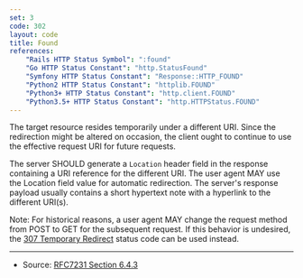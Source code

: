 ```yaml
---
set: 3
code: 302
layout: code
title: Found
references:
    "Rails HTTP Status Symbol": ":found"
    "Go HTTP Status Constant": "http.StatusFound"
    "Symfony HTTP Status Constant": "Response::HTTP_FOUND"
    "Python2 HTTP Status Constant": "httplib.FOUND"
    "Python3+ HTTP Status Constant": "http.client.FOUND"
    "Python3.5+ HTTP Status Constant": "http.HTTPStatus.FOUND"
---
```


The target resource resides temporarily under a different URI. Since the
redirection might be altered on occasion, the client ought to continue
to use the effective request URI for future requests.

The server SHOULD generate a `Location` header field in the response
containing a URI reference for the different URI. The user agent MAY use
the Location field value for automatic redirection. The server's
response payload usually contains a short hypertext note with a
hyperlink to the different URI(s).

Note: For historical reasons, a user agent MAY change the request method
from POST to GET for the subsequent request. If this behavior is
undesired, the [307 Temporary Redirect]({{site.baseurl}}/307) status code can be used
instead.

---

* Source: [RFC7231 Section 6.4.3][1]

[1]: <{{site.rfcUrl}}/rfc7231#section-6.4.3>
